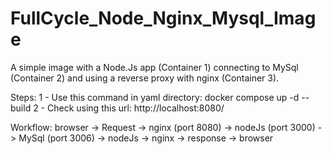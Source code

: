 # FullCycle_Node_Nginx_Mysql_Image
A simple image with a Node.Js app (Container 1) connecting to MySql (Container 2) and using a reverse proxy with nginx (Container 3). 

Steps:
1 - Use this command in yaml directory: docker compose up -d --build
2 - Check using this url: http://localhost:8080/

Workflow:
browser -> Request -> nginx (port 8080) -> nodeJs (port 3000) -> MySql (port 3006) -> nodeJs -> nginx -> response -> browser